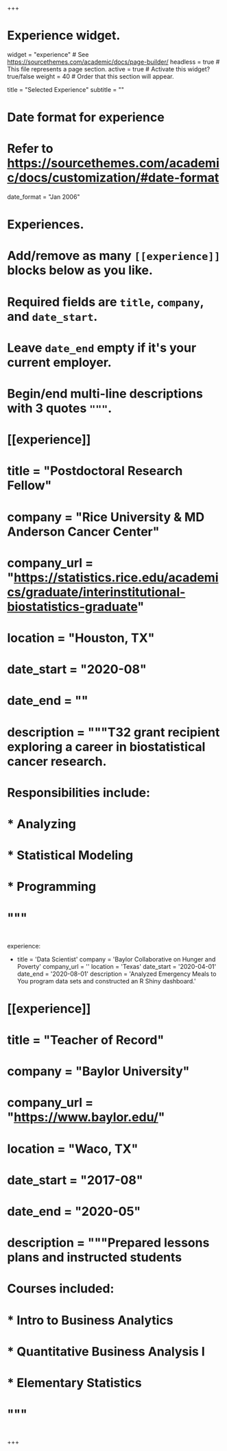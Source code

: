 +++
# Experience widget.
widget = "experience"  # See https://sourcethemes.com/academic/docs/page-builder/
headless = true  # This file represents a page section.
active = true  # Activate this widget? true/false
weight = 40  # Order that this section will appear.

title = "Selected Experience"
subtitle = ""

# Date format for experience
#   Refer to https://sourcethemes.com/academic/docs/customization/#date-format
date_format = "Jan 2006"

# Experiences.
#   Add/remove as many `[[experience]]` blocks below as you like.
#   Required fields are `title`, `company`, and `date_start`.
#   Leave `date_end` empty if it's your current employer.
#   Begin/end multi-line descriptions with 3 quotes `"""`.
# [[experience]]
#   title = "Postdoctoral Research Fellow"
#   company = "Rice University \& MD Anderson Cancer Center"
#   company_url = "https://statistics.rice.edu/academics/graduate/interinstitutional-biostatistics-graduate"
#   location = "Houston, TX"
#   date_start = "2020-08"
#   date_end = ""
#   description = """T32 grant recipient exploring a career in biostatistical cancer research.
#   Responsibilities include:
#   
#   * Analyzing
#   * Statistical Modeling
#   * Programming
#   """
#
experience:
- title = 'Data Scientist'
  company = 'Baylor Collaborative on Hunger and Poverty'
  company_url = ''
  location = 'Texas'
  date_start = '2020-04-01'
  date_end = '2020-08-01'
  description = 'Analyzed Emergency Meals to You program data sets and constructed an R Shiny dashboard.'

# [[experience]]
#   title = "Teacher of Record"
#   company = "Baylor University"
#   company_url = "https://www.baylor.edu/"
#   location = "Waco, TX"
#   date_start = "2017-08"
#   date_end = "2020-05"
#   description = """Prepared lessons plans and instructed students
#   Courses included:
#   
#   * Intro to Business Analytics
#   * Quantitative Business Analysis I
#   * Elementary Statistics
#   """
#   
+++
